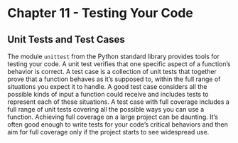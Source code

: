 # Chapter 11 - Testing Your Code

## Unit Tests and Test Cases

The module `unittest` from the Python standard library provides tools for testing your code. A unit test verifies that one specific aspect of a function’s behavior is correct. A test case is a collection of unit tests that together prove that a function behaves as it’s supposed to, within the full range of situations you expect it to handle. A good test case considers all the possible kinds of input a function could receive and includes tests to represent each of these situations. A test case with full coverage includes a full range of unit tests covering all the possible ways you can use a function. Achieving full coverage on a large project can be daunting. It’s often good enough to write tests for your code’s critical behaviors and then aim for full coverage only if the project starts to see widespread use.